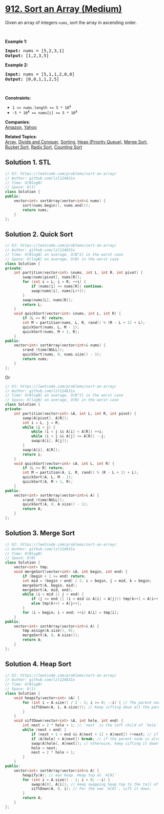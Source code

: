 # [912. Sort an Array (Medium)](https://leetcode.com/problems/sort-an-array/)

<p>Given an array of integers <code>nums</code>, sort the array in ascending order.</p>

<p>&nbsp;</p>
<p><strong>Example 1:</strong></p>
<pre><strong>Input:</strong> nums = [5,2,3,1]
<strong>Output:</strong> [1,2,3,5]
</pre><p><strong>Example 2:</strong></p>
<pre><strong>Input:</strong> nums = [5,1,1,2,0,0]
<strong>Output:</strong> [0,0,1,1,2,5]
</pre>
<p>&nbsp;</p>
<p><strong>Constraints:</strong></p>

<ul>
	<li><code>1 &lt;= nums.length &lt;= 5 * 10<sup>4</sup></code></li>
	<li><code>-5 * 10<sup>4</sup> &lt;= nums[i] &lt;= 5 * 10<sup>4</sup></code></li>
</ul>


**Companies**:  
[Amazon](https://leetcode.com/company/amazon), [Yahoo](https://leetcode.com/company/yahoo)

**Related Topics**:  
[Array](https://leetcode.com/tag/array/), [Divide and Conquer](https://leetcode.com/tag/divide-and-conquer/), [Sorting](https://leetcode.com/tag/sorting/), [Heap (Priority Queue)](https://leetcode.com/tag/heap-priority-queue/), [Merge Sort](https://leetcode.com/tag/merge-sort/), [Bucket Sort](https://leetcode.com/tag/bucket-sort/), [Radix Sort](https://leetcode.com/tag/radix-sort/), [Counting Sort](https://leetcode.com/tag/counting-sort/)

## Solution 1. STL

```cpp
// OJ: https://leetcode.com/problems/sort-an-array/
// Author: github.com/lzl124631x
// Time: O(NlogN)
// Space: O(1)
class Solution {
public:
    vector<int> sortArray(vector<int>& nums) {
        sort(nums.begin(), nums.end());
        return nums;
    }
};
```

## Solution 2. Quick Sort

```cpp
// OJ: https://leetcode.com/problems/sort-an-array/
// Author: github.com/lzl124631x
// Time: O(NlogN) on average, O(N^2) in the worst case
// Space: O(logN) on average, O(N) in the worst case
class Solution {
private:
    int partition(vector<int> &nums, int L, int R, int pivot) {
        swap(nums[pivot], nums[R]);
        for (int i = L; i < R; ++i) {
            if (nums[i] >= nums[R]) continue;
            swap(nums[i], nums[L++]);
        }
        swap(nums[L], nums[R]);
        return L;
    }
    void quickSort(vector<int> &nums, int L, int R) {
        if (L >= R) return;
        int M = partition(nums, L, R, rand() % (R - L + 1) + L);
        quickSort(nums, L, M - 1);
        quickSort(nums, M + 1, R);
    }
public:
    vector<int> sortArray(vector<int>& nums) {
        srand (time(NULL));
        quickSort(nums, 0, nums.size() - 1);
        return nums;
    }
};
```

Or

```cpp
// OJ: https://leetcode.com/problems/sort-an-array/
// Author: github.com/lzl124631x
// Time: O(NlogN) on average, O(N^2) in the worst case
// Space: O(logN) on average, O(N) in the worst case
class Solution {
private:
    int partition(vector<int> &A, int L, int R, int pivot) {
        swap(A[pivot], A[R]);
        int i = L, j = R;
        while (i < j) {
            while (i < j && A[i] < A[R]) ++i;
            while (i < j && A[j] >= A[R]) --j;
            swap(A[i], A[j]);
        }
        swap(A[i], A[R]);
        return i;
    }
    void quickSort(vector<int> &A, int L, int R) {
        if (L >= R) return;
        int M = partition(A, L, R, rand() % (R - L + 1) + L);
        quickSort(A, L, M - 1);
        quickSort(A, M + 1, R);
    }
public:
    vector<int> sortArray(vector<int>& A) {
        srand (time(NULL));
        quickSort(A, 0, A.size() - 1);
        return A;
    }
};
```

## Solution 3. Merge Sort

```cpp
// OJ: https://leetcode.com/problems/sort-an-array/
// Author: github.com/lzl124631x
// Time: O(NlogN)
// Space: O(N)
class Solution {
    vector<int> tmp;
    void mergeSort(vector<int> &A, int begin, int end) {
        if (begin + 1 >= end) return;
        int mid = (begin + end) / 2, i = begin, j = mid, k = begin;
        mergeSort(A, begin, mid);
        mergeSort(A, mid, end);
        while (i < mid || j < end) {
            if (j >= end || (i < mid && A[i] < A[j])) tmp[k++] = A[i++];
            else tmp[k++] = A[j++];
        }
        for (i = begin; i < end; ++i) A[i] = tmp[i];
    }
public:
    vector<int> sortArray(vector<int>& A) {
        tmp.assign(A.size(), 0);
        mergeSort(A, 0, A.size());
        return A;
    }
};
```

## Solution 4. Heap Sort

```cpp
// OJ: https://leetcode.com/problems/sort-an-array/
// Author: github.com/lzl124631x
// Time: O(NlogN)
// Space: O(1)
class Solution {
    void heapify(vector<int> &A) {
        for (int i = A.size() / 2 - 1; i >= 0; --i) { // The parent node with the greatest index is `A[N / 2 - 1]`
            siftDown(A, i, A.size()); // Keep sifting down all the parent nodes from bottom up
        }
    }
    void siftDown(vector<int> &A, int hole, int end) {
        int next = 2 * hole + 1; // `next` is the left child of `hole`
        while (next < end) {
            if (next + 1 < end && A[next + 1] > A[next]) ++next; // if the right child is greater than left child, use right child instead.
            if (A[hole] > A[next]) break; // if the parent node is already greater than its greatest child, we don't need to sift it down.
            swap(A[hole], A[next]); // otherwise, keep sifting it down until the parent node `hole` doesn't have any child, i.e. `next >= end`
            hole = next;
            next = 2 * hole + 1;
        }
    }
public:
    vector<int> sortArray(vector<int>& A) {
        heapify(A); // max heap. Heap top at `A[0]`
        for (int i = A.size() - 1; i > 0; --i) {
            swap(A[0], A[i]); // keep swapping heap top to the tail of the heap
            siftDown(A, 0, i); // For the new `A[0]`, sift it down.
        }
        return A;
    }
};
```